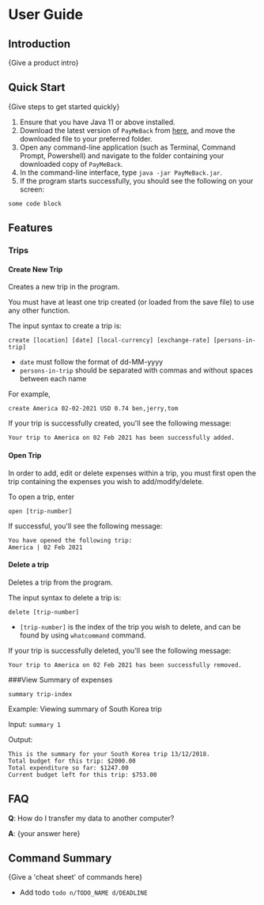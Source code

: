 # User Guide

## Introduction

{Give a product intro}

## Quick Start

{Give steps to get started quickly}

1. Ensure that you have Java 11 or above installed.
2. Download the latest version of `PayMeBack` from [here](http://link.to/duke), and move the downloaded file to
   your preferred folder.
3. Open any command-line application (such as Terminal, Command Prompt, Powershell) and navigate to the folder
   containing your downloaded copy of `PayMeBack`.
4. In the command-line interface, type `java -jar PayMeBack.jar`.
5. If the program starts successfully, you should see the following on your screen:
```
some code block
```

## Features 

### Trips

#### Create New Trip

Creates a new trip in the program.

You must have at least one trip created (or loaded from the save file) to use any other function.

The input syntax to create a trip is:
```
create [location] [date] [local-currency] [exchange-rate] [persons-in-trip]
```

- `date` must follow the format of dd-MM-yyyy
- `persons-in-trip` should be separated with commas and without spaces between each name

For example,

```
create America 02-02-2021 USD 0.74 ben,jerry,tom
```

If your trip is successfully created, you'll see the following message:

```
Your trip to America on 02 Feb 2021 has been successfully added.
```

#### Open Trip

In order to add, edit or delete expenses within a trip, you must first open the trip containing
the expenses you wish to add/modify/delete.

To open a trip, enter

```
open [trip-number]
```

If successful, you'll see the following message:

```
You have opened the following trip:
America | 02 Feb 2021
```

#### Delete a trip

Deletes a trip from the program.

The input syntax to delete a trip is:
```
delete [trip-number]
```
- `[trip-number]` is the index of the trip you wish to delete, and can be found by using `whatcommand` command.

If your trip is successfully deleted, you'll see the following message:

```
Your trip to America on 02 Feb 2021 has been successfully removed.
```


###View Summary of expenses

```summary trip-index```

Example:
Viewing summary of South Korea trip

Input:
```summary 1```

Output:
```
This is the summary for your South Korea trip 13/12/2018.
Total budget for this trip: $2000.00
Total expenditure so far: $1247.00
Current budget left for this trip: $753.00
```


## FAQ

**Q**: How do I transfer my data to another computer? 

**A**: {your answer here}

## Command Summary

{Give a 'cheat sheet' of commands here}

* Add todo `todo n/TODO_NAME d/DEADLINE`
